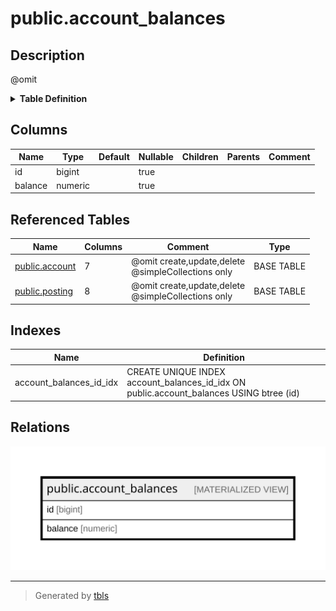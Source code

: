 # public.account_balances

## Description

@omit

<details>
<summary><strong>Table Definition</strong></summary>

```sql
CREATE MATERIALIZED VIEW account_balances AS (
 SELECT account.id,
    (COALESCE(account.opening_balance, 0.0) + COALESCE(sum(posting.amount), 0.0)) AS balance
   FROM (account
     LEFT JOIN posting ON ((account.id = posting.account_id)))
  GROUP BY account.id
)
```

</details>

## Columns

| Name | Type | Default | Nullable | Children | Parents | Comment |
| ---- | ---- | ------- | -------- | -------- | ------- | ------- |
| id | bigint |  | true |  |  |  |
| balance | numeric |  | true |  |  |  |

## Referenced Tables

| Name | Columns | Comment | Type |
| ---- | ------- | ------- | ---- |
| [public.account](public.account.md) | 7 | @omit create,update,delete<br>@simpleCollections only | BASE TABLE |
| [public.posting](public.posting.md) | 8 | @omit create,update,delete<br>@simpleCollections only | BASE TABLE |

## Indexes

| Name | Definition |
| ---- | ---------- |
| account_balances_id_idx | CREATE UNIQUE INDEX account_balances_id_idx ON public.account_balances USING btree (id) |

## Relations

![er](public.account_balances.svg)

---

> Generated by [tbls](https://github.com/k1LoW/tbls)
